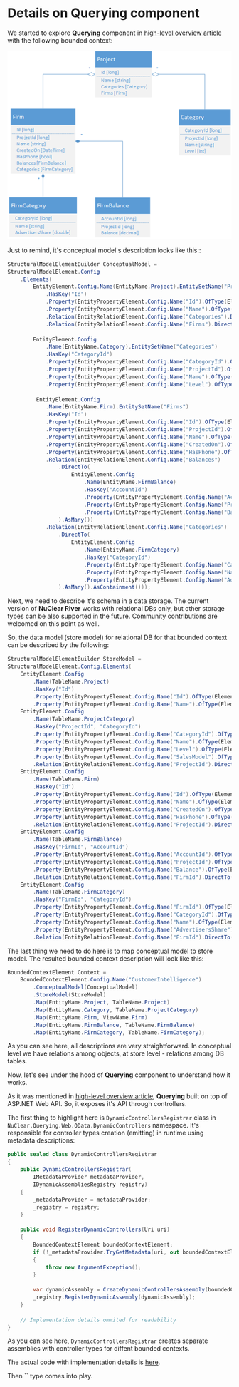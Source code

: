 # Details on Querying component

We started to explore **Querying** component in [high-level overview article](README.md) with the following bounded context:

![image](../diagrams/conceptual-model-example.png)

Just to remind, it's conceptual model's description looks like this::

```csharp
StructuralModelElementBuilder ConceptualModel =
StructuralModelElement.Config
    .Elements(
        EntityElement.Config.Name(EntityName.Project).EntitySetName("Projects")
            .HasKey("Id")
            .Property(EntityPropertyElement.Config.Name("Id").OfType(ElementaryTypeKind.Int64))
            .Property(EntityPropertyElement.Config.Name("Name").OfType(ElementaryTypeKind.String))
            .Relation(EntityRelationElement.Config.Name("Categories").DirectTo(EntityElement.Config.Name(EntityName.Category)).AsMany().AsContainment())
            .Relation(EntityRelationElement.Config.Name("Firms").DirectTo(EntityElement.Config.Name(EntityName.Firm)).AsMany().AsContainment()),

        EntityElement.Config
            .Name(EntityName.Category).EntitySetName("Categories")
            .HasKey("CategoryId")
            .Property(EntityPropertyElement.Config.Name("CategoryId").OfType(ElementaryTypeKind.Int64))
            .Property(EntityPropertyElement.Config.Name("ProjectId").OfType(ElementaryTypeKind.Int64))
            .Property(EntityPropertyElement.Config.Name("Name").OfType(ElementaryTypeKind.String))
            .Property(EntityPropertyElement.Config.Name("Level").OfType(ElementaryTypeKind.Int32)),

         EntityElement.Config
            .Name(EntityName.Firm).EntitySetName("Firms")
            .HasKey("Id")
            .Property(EntityPropertyElement.Config.Name("Id").OfType(ElementaryTypeKind.Int64))
            .Property(EntityPropertyElement.Config.Name("ProjectId").OfType(ElementaryTypeKind.Int64))
            .Property(EntityPropertyElement.Config.Name("Name").OfType(ElementaryTypeKind.String))
            .Property(EntityPropertyElement.Config.Name("CreatedOn").OfType(ElementaryTypeKind.DateTimeOffset))
            .Property(EntityPropertyElement.Config.Name("HasPhone").OfType(ElementaryTypeKind.Boolean))
            .Relation(EntityRelationElement.Config.Name("Balances")
                .DirectTo(
                    EntityElement.Config
                        .Name(EntityName.FirmBalance)
                        .HasKey("AccountId")
                        .Property(EntityPropertyElement.Config.Name("AccountId").OfType(ElementaryTypeKind.Int64))
                        .Property(EntityPropertyElement.Config.Name("ProjectId").OfType(ElementaryTypeKind.Int64))
                        .Property(EntityPropertyElement.Config.Name("Balance").OfType(ElementaryTypeKind.Decimal))
                ).AsMany())
            .Relation(EntityRelationElement.Config.Name("Categories")
                .DirectTo(
                    EntityElement.Config
                        .Name(EntityName.FirmCategory)
                        .HasKey("CategoryId")
                        .Property(EntityPropertyElement.Config.Name("CategoryId").OfType(ElementaryTypeKind.Int64))
                        .Property(EntityPropertyElement.Config.Name("Name").OfType(ElementaryTypeKind.String))
                        .Property(EntityPropertyElement.Config.Name("AdvertisersShare").OfType(ElementaryTypeKind.Double))
                ).AsMany().AsContainment()));
```

Next, we need to describe it's schema in a data storage. The current version of **NuClear River** works with relational DBs only, but other storage types can be also supported in the future. Community contributions are welcomed on this point as well.

So, the data model (store model) for relational DB for that bounded context can be described by the following:

```csharp
StructuralModelElementBuilder StoreModel =
StructuralModelElement.Config.Elements(
    EntityElement.Config
        .Name(TableName.Project)
        .HasKey("Id")
        .Property(EntityPropertyElement.Config.Name("Id").OfType(ElementaryTypeKind.Int64))
        .Property(EntityPropertyElement.Config.Name("Name").OfType(ElementaryTypeKind.String)),
    EntityElement.Config
        .Name(TableName.ProjectCategory)
        .HasKey("ProjectId", "CategoryId")
        .Property(EntityPropertyElement.Config.Name("CategoryId").OfType(ElementaryTypeKind.Int64))
        .Property(EntityPropertyElement.Config.Name("Name").OfType(ElementaryTypeKind.String))
        .Property(EntityPropertyElement.Config.Name("Level").OfType(ElementaryTypeKind.Int32))
        .Property(EntityPropertyElement.Config.Name("SalesModel").OfType(ElementaryTypeKind.Int32))
        .Relation(EntityRelationElement.Config.Name("ProjectId").DirectTo(EntityElement.Config.Name(TableName.Project)).AsOne()),
    EntityElement.Config
        .Name(TableName.Firm)
        .HasKey("Id")
        .Property(EntityPropertyElement.Config.Name("Id").OfType(ElementaryTypeKind.Int64))
        .Property(EntityPropertyElement.Config.Name("Name").OfType(ElementaryTypeKind.String))
        .Property(EntityPropertyElement.Config.Name("CreatedOn").OfType(ElementaryTypeKind.DateTimeOffset))
        .Property(EntityPropertyElement.Config.Name("HasPhone").OfType(ElementaryTypeKind.Boolean))
        .Relation(EntityRelationElement.Config.Name("ProjectId").DirectTo(EntityElement.Config.Name(TableName.Project)).AsOne()),
    EntityElement.Config
        .Name(TableName.FirmBalance)
        .HasKey("FirmId", "AccountId")
        .Property(EntityPropertyElement.Config.Name("AccountId").OfType(ElementaryTypeKind.Int64))
        .Property(EntityPropertyElement.Config.Name("ProjectId").OfType(ElementaryTypeKind.Int64))
        .Property(EntityPropertyElement.Config.Name("Balance").OfType(ElementaryTypeKind.Decimal))
        .Relation(EntityRelationElement.Config.Name("FirmId").DirectTo(EntityElement.Config.Name(TableName.Firm)).AsOne()),
    EntityElement.Config
        .Name(TableName.FirmCategory)
        .HasKey("FirmId", "CategoryId")
        .Property(EntityPropertyElement.Config.Name("FirmId").OfType(ElementaryTypeKind.Int64))
        .Property(EntityPropertyElement.Config.Name("CategoryId").OfType(ElementaryTypeKind.Int64))
        .Property(EntityPropertyElement.Config.Name("Name").OfType(ElementaryTypeKind.String))
        .Property(EntityPropertyElement.Config.Name("AdvertisersShare").OfType(ElementaryTypeKind.Double))
        .Relation(EntityRelationElement.Config.Name("FirmId").DirectTo(EntityElement.Config.Name(TableName.Firm)).AsOne());
```

The last thing we need to do here is to map conceptual model to store model. The resulted bounded context description will look like this:

```csharp
BoundedContextElement Context =
    BoundedContextElement.Config.Name("CustomerIntelligence")
        .ConceptualModel(ConceptualModel)
        .StoreModel(StoreModel)
        .Map(EntityName.Project, TableName.Project)
        .Map(EntityName.Category, TableName.ProjectCategory)
        .Map(EntityName.Firm, ViewName.Firm)
        .Map(EntityName.FirmBalance, TableName.FirmBalance)
        .Map(EntityName.FirmCategory, TableName.FirmCategory);
```

As you can see here, all descriptions are very straightforward. In conceptual level we have relations among objects, at store level - relations among DB tables. 

Now, let's see under the hood of **Querying** component to understand how it works.

As it was mentioned in [high-level overview article](README.md), **Querying** built on top of ASP.NET Web API. So, it exposes it's API through controllers.

The first thing to highlight here is `DynamicControllersRegistrar` class in `NuClear.Querying.Web.OData.DynamicControllers` namespace. It's responsible for controller types creation (emitting) in runtime using metadata descriptions:

```csharp
public sealed class DynamicControllersRegistrar
{
    public DynamicControllersRegistrar(
        IMetadataProvider metadataProvider, 
        IDynamicAssembliesRegistry registry)
    {
        _metadataProvider = metadataProvider;
        _registry = registry;
    }

    public void RegisterDynamicControllers(Uri uri)
    {
        BoundedContextElement boundedContextElement;
        if (!_metadataProvider.TryGetMetadata(uri, out boundedContextElement))
        {
            throw new ArgumentException();
        }

        var dynamicAssembly = CreateDynamicControllersAssembly(boundedContextElement);
        _registry.RegisterDynamicAssembly(dynamicAssembly);
    }

    // Implementation details ommited for readability
}

```

As you can see here, `DynamicControllersRegistrar` creates separate assemblies with controller types for diffent bounded contexts.

The actual code with implementation details is [here](https://github.com/2gis/nuclear-river/blob/master/Querying/Querying.Web.OData/DynamicControllers/DynamicControllersRegistrar.cs).

Then `` type comes into play.

